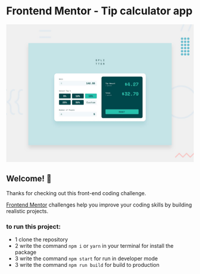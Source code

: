 # Frontend Mentor - Tip calculator app

![Design preview for the Tip calculator app coding challenge](./design/desktop-preview.jpg)

## Welcome! 👋

Thanks for checking out this front-end coding challenge.

[Frontend Mentor](https://www.frontendmentor.io) challenges help you improve your coding skills by building realistic projects.

### to run this project:
 * 1 clone the repository
 * 2 write the command `` npm i `` or `` yarn `` in your terminal for install the package
 * 3 write the command `` npm start `` for run in developer mode
 * 3 write the command `` npm run build `` for build to production